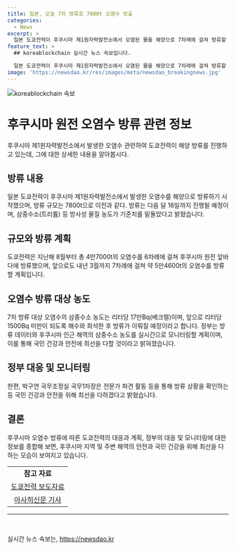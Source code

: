 ```yaml
---
title: 일본, 오늘 7차 방류로 7800t 오염수 방출
categories:
  - News
excerpt: >
  일본 도쿄전력이 후쿠시마 제1원자력발전소에서 오염된 물을 해양으로 7차례에 걸쳐 방류할 계획을 밝혔다. 방류 규모는 7800t으로, 방사성 물질 농도는 기준치를 밑돌았다고 주장했다. 정부는 방류 데이터를 모니터링하며 국민 건강과 안전을 보장할 방침이라고 밝혔다. 전문가 파견과 방류 상황 확인을 통해 국민 건강과 안전을 최우선으로 할 것을 약속했다.
feature_text: >
  ## koreablockchain 실시간 뉴스 속보입니다.

  일본 도쿄전력이 후쿠시마 제1원자력발전소에서 오염된 물을 해양으로 7차례에 걸쳐 방류할 계획을 밝혔다. 방류 규모는 7800t으로, 방사성 물질 농도는 기준치를 밑돌았다고 주장했다. 정부는 방류 데이터를 모니터링하며 국민 건강과 안전을 보장할 방침이라고 밝혔다. 전문가 파견과 방류 상황 확인을 통해 국민 건강과 안전을 최우선으로 할 것을 약속했다.
image: 'https://newsdao.kr/res/images/meta/newsdao_breakingnews.jpg'
---
```


<p><img src="https://newsdao.kr/res/images/meta/newsdao_breakingnews.jpg" alt="koreablockchain 속보" /></p>

<h1>후쿠시마 원전 오염수 방류 관련 정보</h1>

<p data-ke-size="size16">후쿠시마 제1원자력발전소에서 발생한 오염수 관련하여 도쿄전력이 해양 방류를 진행하고 있는데, 그에 대한 상세한 내용을 알아봅시다.</p>

<h2 data-ke-size="size26">방류 내용</h2>

<p>일본 도쿄전력이 후쿠시마 제1원자력발전소에서 발생한 오염수를 해양으로 방류하기 시작했으며, 방류 규모는 7800t으로 이전과 같다. 방류는 다음 달 16일까지 진행될 예정이며, 삼중수소(트리튬) 등 방사성 물질 농도가 기준치를 밑돌았다고 밝혔습니다.</p>

<h2 data-ke-size="size26">규모와 방류 계획</h2>

<p>도쿄전력은 지난해 8월부터 총 4만7000t의 오염수를 6차례에 걸쳐 후쿠시마 원전 앞바다에 방류했으며, 앞으로도 내년 3월까지 7차례에 걸쳐 약 5만4600t의 오염수를 방류할 계획입니다.</p>

<h2 data-ke-size="size26">오염수 방류 대상 농도</h2>

<p>7차 방류 대상 오염수의 삼중수소 농도는 리터당 17만Bq(베크렐)이며, 앞으로 리터당 1500Bq 미만이 되도록 해수와 희석한 후 방류가 이뤄질 예정이라고 합니다. 정부는 방류 데이터와 후쿠시마 인근 해역의 삼중수소 농도를 실시간으로 모니터링할 계획이며, 이를 통해 국민 건강과 안전에 최선을 다할 것이라고 밝혀졌습니다.</p>

<h2 data-ke-size="size26">정부 대응 및 모니터링</h2>

<p>한편, 박구연 국무조정실 국무1차장은 전문가 파견 활동 등을 통해 방류 상황을 확인하는 등 국민 건강과 안전을 위해 최선을 다하겠다고 밝혔습니다.</p>

<h2 data-ke-size="size26">결론</h2>

<p>후쿠시마 오염수 방류에 따른 도쿄전력의 대응과 계획, 정부의 대응 및 모니터링에 대한 정보를 종합해 보면, 후쿠시마 지역 및 주변 해역의 안전과 국민 건강을 위해 최선을 다하는 모습이 보여지고 있습니다.</p>

<table>
  <tr>
    <td style="text-align: center; height: 17px;"><b>참고 자료</b></td>
  </tr>
  <tr>
    <td style="text-align: center; height: 17px;"><a href="https://www.google.com">도쿄전력 보도자료</a></td>
  </tr>
  <tr>
    <td style="text-align: center; height: 17px;"><a href="https://www.nature.com">아사히신문 기사</a></td>
  </tr>
</table>

<hr>

<p data-ke-size="size16">&nbsp;</p>
실시간 뉴스 속보는, <a href="https://newsdao.kr" rel="dofollow">https://newsdao.kr</a>


